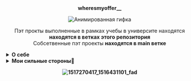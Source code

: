 <div align="center">
  <b>wheresmyoffer__</b>

</div>
<div align="center">

![Анимированная гифка](https://media1.tenor.com/m/oihs1KqyDbgAAAAC/dota-2-dota.gif)

Пэт прокты выполненные в рамках учебы в университе 
находятся <b>находятся в ветках этого репозитория</b><br>Собсетвенные пэт проекты <b>находятся в main ветке</b>
</div>
<details>
<summary><b> О себе </summary>
🤓Я михаил мне 20 лет. Родом из города Качканар. Переехал в екатеринбург в 2016 году.
Закончил музыкальную школу, общеоброзавательную №25, Уральский Политехнический колледж.
Учебная программа моей специальности была посвещана устроству </b>


<details>
<summary><b>🔧 1. «Железо» (Аппаратная часть)</b></summary>

- Собирать, настраивать и модернизировать ПК, серверы
- Диагностировать и ремонтировать компоненты
- Работать с периферией
</details>

<details>
<summary><b>💻 2. «Софт» (Программная часть)</b></summary>

- Устанавливать, настраивать и администрировать ОС
- Работать с драйверами и служебными программами
- Основам администрирования сетей
</details>

<details>
<summary><b>🌐 3. Сети и коммуникации</b></summary>

- Монтировать, настраивать и обслуживать ЛВС
- Работать с сетевым оборудованием
</details>

<details>
<summary><b>🔌 4. Микропроцессорная техника</b></summary>

- Разрабатывать микропроцессорные системы (Arduino)
- Создавать умные устройства и системы автоматизации
</details>

<details>
<summary><b>📐 5. Инжиниринг и проектирование</b></summary>

- Читать и создавать электрические схемы
- Рассчитывать параметры компонентов
</details>
  
  По окончанию учебы в колледже получил специальность техник по обслуживани ЭВМ. 
  
</summary>

  

</div>



</details>
<details>
<summary><b> Мои сильные стороны💪 </summary>

  - Сильная стресоустойчивотсть
  - Высокая комуникабельность
  - 
- 
  В
</details>



<div align="center">

![1517270417_1516431101_fad](https://github.com/user-attachments/assets/51d0a7e3-1cc9-40de-9e6d-f4dd24917822?raw=true)


</div>

